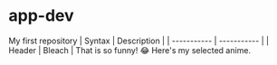 # app-dev
My first repository
| Syntax | Description |
| ----------- | ----------- |
| Header | Bleach |
That is so funny!     :joy:
Here's my selected anime.

[^1]: This is the footnote. 
